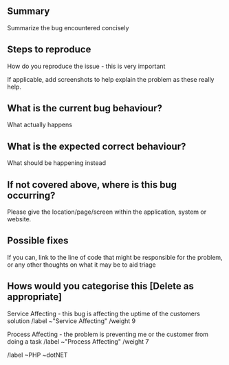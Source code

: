 ## Summary 
Summarize the bug encountered concisely

## Steps to reproduce
How do you reproduce the issue - this is very important

If applicable, add screenshots to help explain the problem as these really help. 

## What is the current bug behaviour?
What actually happens

## What is the expected correct behaviour?
What should be happening instead

## If not covered above, where is this bug occurring? 

Please give the location/page/screen within the application, system or website.

## Possible fixes

If you can, link to the line of code that might be responsible for the problem, or any other thoughts on what it may be to aid triage

## Hows would you categorise this [Delete as appropriate]

Service Affecting - this bug is affecting the uptime of the customers solution 
/label ~"Service Affecting" 
/weight 9

Process Affecting - the problem is preventing me or the customer from doing a task 
/label ~"Process Affecting" 
/weight 7

/label ~PHP ~dotNET